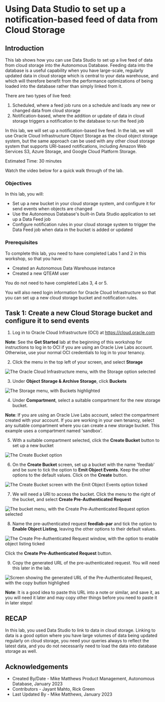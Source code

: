 # Using Data Studio to set up a notification-based feed of data from Cloud Storage

## Introduction

This lab shows how you can use Data Studio to set up a live feed of data from cloud storage into the Autonomous Database. Feeding data into the database is a useful capability when you have large-scale, regularly updated data in cloud storage which is central to your data warehouse, and which will therefore benefit from the performance optimizations of being loaded into the database rather than simply linked from it.

There are two types of live feed:

1. Scheduled, where a feed job runs on a schedule and loads any new or changed data from cloud storage
2. Notification-based, where the addition or update of data in cloud storage triggers a notification to the database to run the feed job

In this lab, we will set up a notification-based live feed. In the lab, we will use Oracle Cloud Infrastructure Object Storage as the cloud object storage system, but the same approach can be used with any other cloud storage system that supports URI-based notifications, including Amazon Web Services S3, Azure Storage, and Google Cloud Platform Storage.

Estimated Time: 30 minutes

Watch the video below for a quick walk through of the lab.

[](youtube:youtubeid)

### Objectives

In this lab, you will:

- Set up a new bucket in your cloud storage system, and configure it for send events when objects are changed
- Use the Autonomous Database's built-in Data Studio application to set up a Data Feed job
- Configure notification rules in your cloud storage system to trigger the Data Feed job when data in the bucket is added or updated

### Prerequisites

To complete this lab, you need to have completed Labs 1 and 2 in this workshop, so that you have:

- Created an Autonomous Data Warehouse instance
- Created a new QTEAM user

You do not need to have completed Labs 3, 4 or 5.

You will also need login information for Oracle Cloud Infrastructure so that you can set up a new cloud storage bucket and notification rules.

## Task 1: Create a new Cloud Storage bucket and configure it to send events

1. Log in to Oracle Cloud Infrastructure (OCI) at https://cloud.oracle.com 

**Note**: See the **Get Started** lab at the beginning of this workshop for instructions to log in to OCI if you are using an Oracle Live Labs account. Otherwise, use your normal OCI credentials to log in to your tenancy.

2. Click the menu in the top left of your screen, and select **Storage**

  ![The Oracle Cloud Infrastructure menu, with the Storage option selected](images/nav-to-storage.png)

3. Under **Object Storage & Archive Storage**, click **Buckets**

  ![The Storage menu, with Buckets highlighted](images/buckets.png)

4. Under **Compartment**, select a suitable compartment for the new storage bucket. 

**Note**: If you are using an Oracle Live Labs account, select the compartment created with your account. If you are working in your own tenancy, select any suitable compartment where you can create a new storage bucket. This example uses a compartment named 'sandbox'.

5. With a suitable compartment selected, click the **Create Bucket** button to set up a new bucket

  ![The Create Bucket option](images/create-bucket-button.png)

6. On the **Create Bucket** screen, set up a bucket with the name 'feedlab' and be sure to tick the option to **Emit Object Events**. Keep the other options to the default values. Click on the **Create** button.

  ![The Create Bucket screen with the Emit Object Events option ticked](images/create-bucket.png)

7. We will need a URI to access the bucket. Click the menu to the right of the bucket, and select **Create Pre-Authenticated Request**

  ![The bucket menu, with the Create Pre-Authenticated Request option selected](images/create-par.png)

8. Name the pre-authenticated request **feedlab-par** and tick the option to **Enable Object Listing**, leaving the other options to their default values.

  ![The Create Pre-Authenticated Request window, with the option to enable object listing ticked](images/create-par-options.png)

Click the **Create Pre-Authenticated Request** button.

9. Copy the generated URL of the pre-authenticated request. You will need this later in the lab.

  ![Screen showing the generated URL of the Pre-Authenticated Request, with the copy button highlighed](images/par-uri.png)

**Note**: It is a good idea to paste this URL into a note or similar, and save it, as you will need it later and may copy other things before you need to paste it in later steps!



## RECAP

In this lab, you used Data Studio to link to data in cloud storage. Linking to data is a good option where you have large volumes of data being updated regularly on cloud storage, you need your queries always to reflect the latest data, and you do not necessarily need to load the data into database storage as well. 


## Acknowledgements

- Created By/Date - Mike Matthews Product Management, Autonomous Database, January 2023
- Contributors - Jayant Mahto, Rick Green
- Last Updated By - Mike Matthews, January 2023
